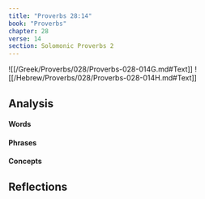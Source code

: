 ```yaml
---
title: "Proverbs 28:14"
book: "Proverbs"
chapter: 28
verse: 14
section: Solomonic Proverbs 2
---
```

![[/Greek/Proverbs/028/Proverbs-028-014G.md#Text]]
![[/Hebrew/Proverbs/028/Proverbs-028-014H.md#Text]]

## Analysis

#### Words

#### Phrases

#### Concepts

## Reflections
